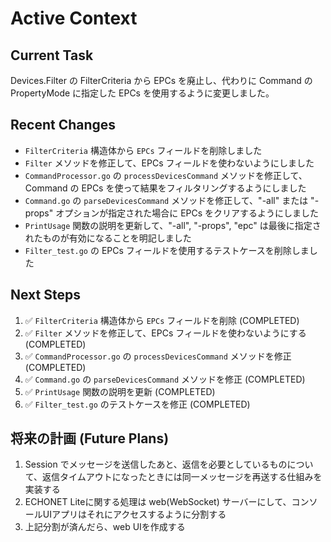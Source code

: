 # Active Context

## Current Task
Devices.Filter の FilterCriteria から EPCs を廃止し、代わりに Command の PropertyMode に指定した EPCs を使用するように変更しました。

## Recent Changes
- `FilterCriteria` 構造体から `EPCs` フィールドを削除しました
- `Filter` メソッドを修正して、EPCs フィールドを使わないようにしました
- `CommandProcessor.go` の `processDevicesCommand` メソッドを修正して、Command の EPCs を使って結果をフィルタリングするようにしました
- `Command.go` の `parseDevicesCommand` メソッドを修正して、"-all" または "-props" オプションが指定された場合に EPCs をクリアするようにしました
- `PrintUsage` 関数の説明を更新して、"-all", "-props", "epc" は最後に指定されたものが有効になることを明記しました
- `Filter_test.go` の EPCs フィールドを使用するテストケースを削除しました

## Next Steps
1. ✅ `FilterCriteria` 構造体から `EPCs` フィールドを削除 (COMPLETED)
2. ✅ `Filter` メソッドを修正して、EPCs フィールドを使わないようにする (COMPLETED)
3. ✅ `CommandProcessor.go` の `processDevicesCommand` メソッドを修正 (COMPLETED)
4. ✅ `Command.go` の `parseDevicesCommand` メソッドを修正 (COMPLETED)
5. ✅ `PrintUsage` 関数の説明を更新 (COMPLETED)
6. ✅ `Filter_test.go` のテストケースを修正 (COMPLETED)

## 将来の計画 (Future Plans)
1. Session でメッセージを送信したあと、返信を必要としているものについて、返信タイムアウトになったときには同一メッセージを再送する仕組みを実装する
2. ECHONET Liteに関する処理は web(WebSocket) サーバーにして、コンソールUIアプリはそれにアクセスするように分割する
3. 上記分割が済んだら、web UIを作成する
